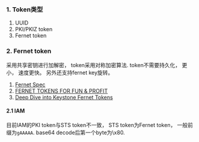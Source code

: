 ### 1. Token类型

1. UUID
2. PKI/PKIZ token
3. Fernet token

### 2. Fernet token

采用共享密钥进行加解密， token采用对称加密算法.  token不需要持久化， 更小， 速度更快。 另外还支持fernet key旋转。

1. [Fernet Spec](https://github.com/fernet/spec/blob/master/Spec.md)
2. [FERNET TOKENS FOR FUN & PROFIT](https://www.mattfischer.com/blog/archives/648)
3. [Deep Dive into Keystone Fernet Tokens](https://developer.ibm.com/opentech/2015/11/11/deep-dive-keystone-fernet-tokens/)

#### 2.1 IAM

目前IAM的PKI token与STS token不一致， STS token为Fernet token， 一般前缀为`gAAAAA`. base64 decode后第一个byte为\x80.
